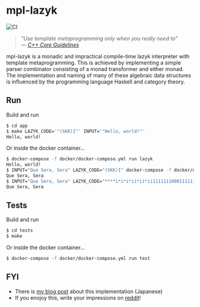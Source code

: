 # mpl-lazyk

![CI](https://github.com/falgon/mpl-lazyk/workflows/CI/badge.svg)

> _"Use template metaprogramming only when you really need to"<br>
> ― [C++ Core Guidelines](http://isocpp.github.io/CppCoreGuidelines/CppCoreGuidelines#Rt-metameta)_

mpl-lazyk is a monadic and impractical compile-time lazyk interpreter with template metaprogramming.
This is achieved by implementing a simple parser combinator consisting of a monad transformer and either monad.
The implementation and naming of many of these algebraic data structures is influenced by the programming language Haskell and category theory.

## Run

Build and run

```bash
$ cd app
$ make LAZYK_CODE='"(SKK)I"' INPUT='"Hello, world!"'
Hello, world!
```

Or inside the docker container...

```bash
$ docker-compose -f docker/docker-compose.yml run lazyk
Hello, world!
$ INPUT="Que Sera, Sera" LAZYK_CODE="(SKK)I" docker-compose -f docker/docker-compose.yml run lazyk
Que Sera, Sera
$ INPUT="Que Sera, Sera" LAZYK_CODE="****i*i*i*ii*ii*ii11111110001111111110000011111111100000" docker-compose -f docker/docker-compose.yml run lazyk
Que Sera, Sera
```

## Tests

Build and run

```bash
$ cd tests
$ make
```

Or inside the docker container...

```bash
$ docker-compose -f docker/docker-compose.yml run test
```

## FYI

- There is [my blog post](https://roki.dev/roki.log/2020/12/16/CompileTimeLazyKWithCXXTemplateMetaProgramming/index.html) about  this implementation (Japanese)
- If you enojoy this, write your impressions on [reddit](https://www.reddit.com/r/cpp/comments/kt72dz/lazy_k_interpreter_in_c_template_metaprogramming/)!
